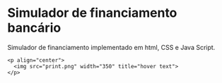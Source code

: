 # Simulador de financiamento bancário

Simulador de financiamento implementado em html, CSS e Java Script.

```git
<p align="center">
  <img src="print.png" width="350" title="hover text">
</p>
```

